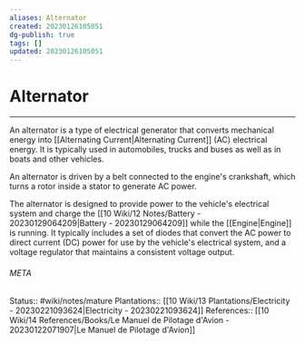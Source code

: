 ```yaml
---
aliases: Alternator
created: 20230126105051
dg-publish: true
tags: []
updated: 20230126105051
---
```

# Alternator
---
An alternator is a type of electrical generator that converts mechanical energy into [[Alternating Current\|Alternating Current]] (AC) electrical energy. It is typically used in automobiles, trucks and buses as well as in boats and other vehicles.

An alternator is driven by a belt connected to the engine's crankshaft, which turns a rotor inside a stator to generate AC power.

The alternator is designed to provide power to the vehicle's electrical system and charge the [[10 Wiki/12 Notes/Battery - 20230129064209\|Battery - 20230129064209]] while the [[Engine\|Engine]] is running. It typically includes a set of diodes that convert the AC power to direct current (DC) power for use by the vehicle's electrical system, and a voltage regulator that maintains a consistent voltage output.



###### META
Status:: #wiki/notes/mature 
Plantations:: [[10 Wiki/13 Plantations/Electricity - 20230221093624\|Electricity - 20230221093624]]
References:: [[10 Wiki/14 References/Books/Le Manuel de Pilotage d'Avion - 20230122071907\|Le Manuel de Pilotage d'Avion]]
